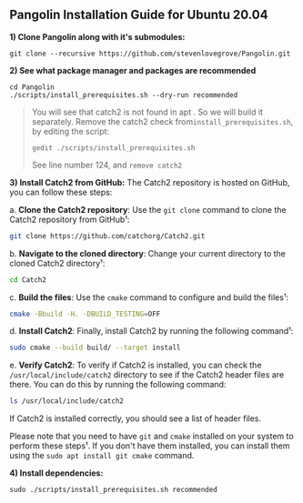 ## Pangolin Installation Guide for Ubuntu 20.04
**1) Clone Pangolin along with it's submodules:**
```
git clone --recursive https://github.com/stevenlovegrove/Pangolin.git
```
**2) See what package manager and packages are recommended**
```
cd Pangolin
./scripts/install_prerequisites.sh --dry-run recommended
```
> You will see that catch2 is not found in apt . So we will build it separately.
> Remove the catch2 check from``install_prerequisites.sh``, by editing the script:
> ```
> gedit ./scripts/install_prerequisites.sh
> ```
> See line number 124, and ``remove catch2``

**3) Install Catch2 from GitHub:**
The Catch2 repository is hosted on GitHub, you can follow these steps:

a. **Clone the Catch2 repository**: Use the `git clone` command to clone the Catch2 repository from GitHub¹:

```bash
git clone https://github.com/catchorg/Catch2.git
```

b. **Navigate to the cloned directory**: Change your current directory to the cloned Catch2 directory¹:

```bash
cd Catch2
```

c. **Build the files**: Use the `cmake` command to configure and build the files¹:

```bash
cmake -Bbuild -H. -DBUILD_TESTING=OFF
```

d. **Install Catch2**: Finally, install Catch2 by running the following command¹:

```bash
sudo cmake --build build/ --target install
```

e. **Verify Catch2**: To verify if Catch2 is installed, you can check the `/usr/local/include/catch2` directory to see if the Catch2 header files are there. You can do this by running the following command:

```bash
ls /usr/local/include/catch2
```

If Catch2 is installed correctly, you should see a list of header files.

Please note that you need to have `git` and `cmake` installed on your system to perform these steps¹. If you don't have them installed, you can install them using the `sudo apt install git cmake` command.

**4) Install dependencies:**
```
sudo ./scripts/install_prerequisites.sh recommended
```

